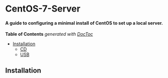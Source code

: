 # CentOS-7-Server

#### A guide to configuring a minimal install of CentOS to set up a local server.

**Table of Contents**  *generated with [DocToc](https://github.com/thlorenz/doctoc)*

- [Installation](#installation)
    - [CD](#cd)
    - [USB](#usb)
    
## Installation

